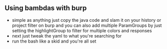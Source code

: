 ## Using bambdas with burp
- simple as anything just copy the java code and slam it on your history or project filter on burp and you can also add multiple ParamGroups by just setting the highlightGroup to filter for multiple colors and responses
- next just tweak the yaml to what you're searching for 
- run the bash like a skid and you're all set